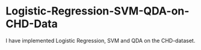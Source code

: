 # Logistic-Regression-SVM-QDA-on-CHD-Data

I have implemented Logistic Regression, SVM and QDA on the CHD-dataset.
